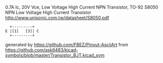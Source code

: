 0.7A Ic, 20V Vce, Low Voltage High Current NPN Transistor, TO-92
S8050 NPN Low Voltage High Current Transistor
http://www.unisonic.com.tw/datasheet/S8050.pdf


	  +---------+
	E |[1]   [3]| C
	  +---------+


generated by https://github.com/FBEZ/Pinout-AsciiArt from https://github.com/ask6483/kicad-symbols/blob/master/Transistor_BJT.kicad_sym